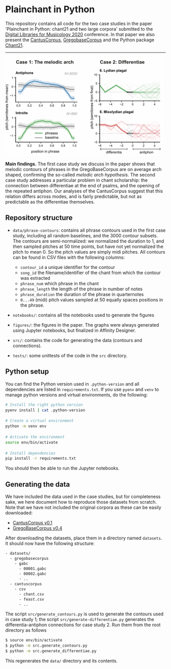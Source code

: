 Plainchant in Python
====================

This repository contains all code for the two case studies in the paper 
'Plainchant in Python: chant21 and two large corpora'
submitted to the 
[Digital Libraries for Musicology 2020](https://dlfm.web.ox.ac.uk/) conference.
In that paper we also present the 
[CantusCorpus](https://github.com/bacor/cantuscorpus), 
[GregobaseCorpus](https://github.com/bacor/gregobasecorpus) 
and the Python package [Chant21](https://github.com/bacor/chant21).

----

<img src="figures/teaser/teaser.jpg?raw=true" width="500" title="Two case studies: melodic contour and differentia-antiphon connections">

**Main findings.**
The first case study we discuss in the paper shows that melodic contours of 
phrases in the GregoBaseCorpus are on average arch shaped, confirming the 
so-called *melodic arch hypothesis*. The second case
study addresses a particular problem in chant scholarship: the connection between
differentiae at the end of psalms, and the opening of the repeated antiphon.
Our analyses of the CantusCorpus suggest that this relation differs across 
modes, and is fairly predictable, but not as predictable as the differentiae 
themselves.

Repository structure 
--------------------

- `data/phrase-contours`: contains all phrase contours used in the first case
study, including all random baselines, and the 3000 contour subsets. 
The contours are semi-normalized: we normalized the duration to 1, and then 
sampled pitches at 50 time points, but have not yet normalized the pitch to 
mean 0. So the pitch values are simply midi pitches.
All contours can be found in CSV files with the following columns:

  - `contour_id` a unique identifier for the contour
  - `song_id` the filename/identifier of the chant from which the contour was extracted
  - `phrase_num` which phrase in the chant
  - `phrase_length` the length of the phrase in number of notes
  - `phrase_duration` the duration of the phrase in quarternotes
  - `0...49` (midi) pitch values sampled at 50 equally spaces positions in the phrase.

- `notebooks/`: contains all the notebooks used to generate the figures
- `figures/`: the figures in the paper. The graphs were always generated using
Jupyter notebooks, but finalized in Affinity Designer.
- `src/`: contains the code for generating the data (contours and connections).
- `tests/`: some unittests of the code in the `src` directory.


Python setup
------------

You can find the Python version used in `.python-version` and all dependencies 
are listed in `requirements.txt`. If you use `pyenv` and `venv` to manage 
python versions and virtual environments, do the following:

```bash
# Install the right python version
pyenv install | cat .python-version

# Create a virtual environment
python -m venv env

# Activate the environment
source env/bin/activate

# Install dependencies
pip install -r requirements.txt
```

You should then be able to run the Jupyter notebooks.

Generating the data
-------------------

We have included the data used in the case studies, but for completeness sake,
we here document how to reproduce those datasets from scratch.
Note that we have not included the original corpora as these can be easily 
downloaded:

- [CantusCorpus v0.1](https://github.com/bacor/cantuscorpus/releases/tag/v0.1)
- [GregoBaseCorpus v0.4](https://github.com/bacor/gregobasecorpus/releases/tag/v0.4)

After downloading the datasets, place them in a directory named `datasets`.
It should now have the following structure:

```
- datasets/
  - gregobasecorpus
    - gabc
      - 00001.gabc
      - 00002.gabc
      - ..
  - cantuscorpus
    - csv
      - chant.csv
      - feast.csv
      - ..
```

The script `src/generate_contours.py` is used to generate the contours used in 
case study 1; the script `src/generate-differentiae.py` generates the 
differentia-antiphon connections for case study 2. Run them from the root 
directory as follows

```bash
$ source env/bin/activate
$ python -m src.generate_contours.py
$ python -m src.generate_differentiae.py
```

This regenerates the `data/` directory and its contents.